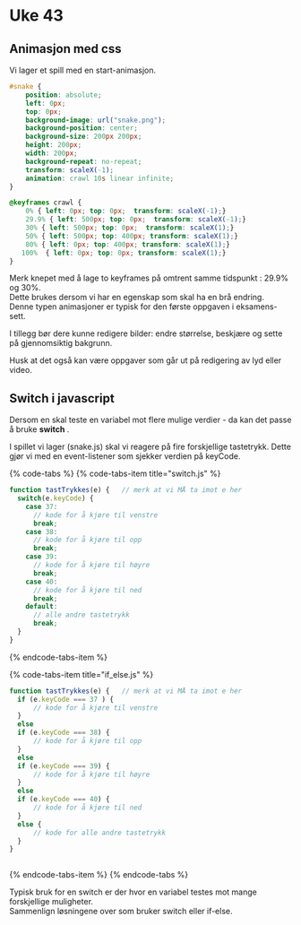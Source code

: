 # Uke 43

## Animasjon med css

Vi lager et spill med en start-animasjon.

```css
#snake {
    position: absolute;
    left: 0px;
    top: 0px;
    background-image: url("snake.png");
    background-position: center;
    background-size: 200px 200px;
    height: 200px;
    width: 200px;
    background-repeat: no-repeat;
    transform: scaleX(-1);
    animation: crawl 10s linear infinite;
}

@keyframes crawl {
    0% { left: 0px; top: 0px;  transform: scaleX(-1);}
    29.9% { left: 500px; top: 0px;  transform: scaleX(-1);}
    30% { left: 500px; top: 0px;  transform: scaleX(1);}
    50% { left: 500px; top: 400px; transform: scaleX(1);}
    80% { left: 0px; top: 400px; transform: scaleX(1);}
   100%  { left: 0px; top: 0px; transform: scaleX(1);}
}
```

Merk knepet med å lage to keyframes på omtrent samme tidspunkt : 29.9% og 30%.  
Dette brukes dersom vi har en egenskap som skal ha en brå endring.  
Denne typen animasjoner er typisk for den første oppgaven i eksamens-sett.

I tillegg bør dere kunne redigere bilder: endre størrelse, beskjære og sette på gjennomsiktig bakgrunn.

Husk at det også kan være oppgaver som går ut på redigering av lyd eller video.

## Switch i javascript

Dersom en skal teste en variabel mot flere mulige verdier - da kan det passe å bruke **switch** .

I spillet vi lager \(snake.js\) skal vi reagere på fire forskjellige tastetrykk. Dette gjør vi med en event-listener som sjekker verdien på keyCode.

{% code-tabs %}
{% code-tabs-item title="switch.js" %}
```javascript
function tastTrykkes(e) {   // merk at vi MÅ ta imot e her
  switch(e.keyCode) {
    case 37:
      // kode for å kjøre til venstre
      break;
    case 38:
      // kode for å kjøre til opp
      break;    
    case 39:
      // kode for å kjøre til høyre
      break;    
    case 40:
      // kode for å kjøre til ned
      break;
    default:
      // alle andre tastetrykk
      break;
  }
}
```
{% endcode-tabs-item %}

{% code-tabs-item title="if\_else.js" %}
```javascript
function tastTrykkes(e) {   // merk at vi MÅ ta imot e her
  if (e.keyCode === 37 ) {
      // kode for å kjøre til venstre
  } 
  else 
  if (e.keyCode === 38) {
      // kode for å kjøre til opp
  } 
  else 
  if (e.keyCode === 39) {
      // kode for å kjøre til høyre
  } 
  else 
  if (e.keyCode === 40) {
      // kode for å kjøre til ned
  }
  else {
      // kode for alle andre tastetrykk
  }
}
  
```
{% endcode-tabs-item %}
{% endcode-tabs %}

Typisk bruk for en switch er der hvor en variabel testes mot mange forskjellige muligheter.  
Sammenlign løsningene over som bruker switch eller if-else.

